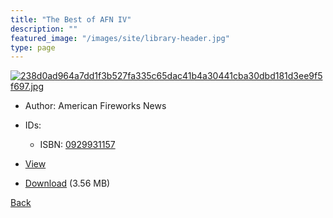 ```yaml
---
title: "The Best of AFN IV"
description: ""
featured_image: "/images/site/library-header.jpg"
type: page
---
```


<a href="https://drive.google.com/uc?export=view&id=1aN3MzQ5EtklDKi6xSE1Pl-ydee34v6rQ" target="_blank">![238d0ad964a7dd1f3b527fa335c65dac41b4a30441cba30dbd181d3ee9f5f697.jpg](https://drive.google.com/uc?export=view&id=1hyKb8d-2tdMGtVS8lXml8OKWd4Norvkv)</a>
* Author: American Fireworks News
* IDs:
  * ISBN: <a href="https://www.worldcat.org/isbn/0929931157" target="_blank">0929931157</a>
* <a href="https://drive.google.com/uc?export=view&id=1aN3MzQ5EtklDKi6xSE1Pl-ydee34v6rQ" target="_blank">View</a>

* [Download](https://drive.google.com/uc?export=download&id=1aN3MzQ5EtklDKi6xSE1Pl-ydee34v6rQ) (3.56 MB)

[Back](/library/)
